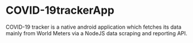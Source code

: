 # COVID-19trackerApp
 COVID-19 tracker is a native android application which fetches its data mainly from World Meters via a NodeJS data scraping and reporting API. 
